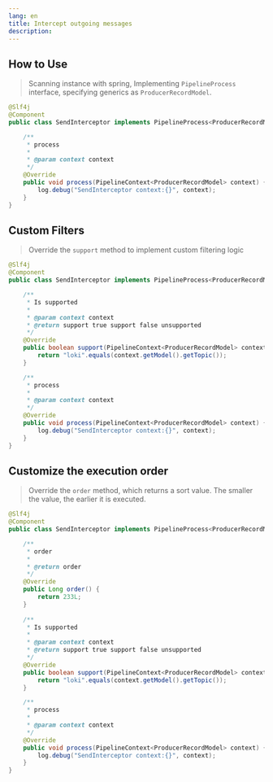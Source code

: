 ```yaml
---
lang: en
title: Intercept outgoing messages
description: 
---
```



## How to Use
> Scanning instance with spring, Implementing `PipelineProcess` interface, specifying generics as `ProducerRecordModel`.

```java
@Slf4j
@Component
public class SendInterceptor implements PipelineProcess<ProducerRecordModel> {

    /**
     * process
     *
     * @param context context
     */
    @Override
    public void process(PipelineContext<ProducerRecordModel> context) {
        log.debug("SendInterceptor context:{}", context);
    }
}
```

## Custom Filters
> Override the `support` method to implement custom filtering logic
```java
@Slf4j
@Component
public class SendInterceptor implements PipelineProcess<ProducerRecordModel> {

    /**
     * Is supported
     *
     * @param context context
     * @return support true support false unsupported
     */
    @Override
    public boolean support(PipelineContext<ProducerRecordModel> context) {
        return "loki".equals(context.getModel().getTopic());
    }

    /**
     * process
     *
     * @param context context
     */
    @Override
    public void process(PipelineContext<ProducerRecordModel> context) {
        log.debug("SendInterceptor context:{}", context);
    }
}
```

## Customize the execution order
> Override the `order` method, which returns a sort value. The smaller the value, the earlier it is executed.

```java
@Slf4j
@Component
public class SendInterceptor implements PipelineProcess<ProducerRecordModel> {

    /**
     * order
     *
     * @return order
     */
    @Override
    public Long order() {
        return 233L;
    }
    
    /**
     * Is supported
     *
     * @param context context
     * @return support true support false unsupported
     */
    @Override
    public boolean support(PipelineContext<ProducerRecordModel> context) {
        return "loki".equals(context.getModel().getTopic());
    }

    /**
     * process
     *
     * @param context context
     */
    @Override
    public void process(PipelineContext<ProducerRecordModel> context) {
        log.debug("SendInterceptor context:{}", context);
    }
}
```
